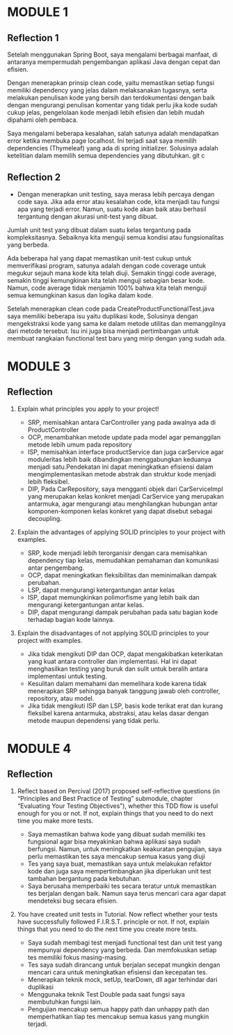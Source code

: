 # MODULE 1

## Reflection 1

Setelah menggunakan Spring Boot, saya mengalami berbagai manfaat, 
di antaranya mempermudah pengembangan aplikasi Java dengan cepat dan efisien.

Dengan menerapkan prinsip clean code, yaitu memastikan setiap fungsi memiliki 
dependency yang jelas dalam melaksanakan tugasnya, serta melakukan penulisan 
kode yang bersih dan terdokumentasi dengan baik dengan mengurangi penulisan komentar 
yang tidak perlu jika kode sudah cukup jelas, pengelolaan kode menjadi lebih efisien 
dan lebih mudah dipahami oleh pembaca.

Saya mengalami beberapa kesalahan, salah satunya adalah mendapatkan error ketika membuka 
page localhost. Ini terjadi saat saya memilih dependencies (Thymeleaf) yang ada di spring 
initializer. Solusinya adalah ketelitian dalam memilih semua dependencies yang dibutuhkan.
git c
## Reflection 2

- Dengan menerapkan unit testing, saya merasa lebih percaya dengan code saya. Jika ada error 
atau kesalahan code, kita menjadi tau fungsi apa yang terjadi error. Namun, suatu kode akan 
baik atau berhasil tergantung dengan akurasi unit-test yang dibuat. 

Jumlah unit test yang dibuat dalam suatu kelas tergantung pada kompleksitasnya. Sebaiknya 
kita menguji semua kondisi atau fungsionalitas yang berbeda.

Ada beberapa hal yang dapat memastikan unit-test cukup untuk memverifikasi program,
satunya adalah dengan code coverage untuk megukur sejauh mana kode kita telah diuji. Semakin
tinggi code average, semakin tinggi kemungkinan kita telah menguji sebagian besar kode. Namun, 
code average tidak menjamin 100% bahwa kita telah menguji semua kemungkinan kasus dan logika dalam
kode. 

Setelah menerapkan clean code pada CreateProductFunctionalTest.java saya memiliki beberapa isu yaitu 
duplikasi kode, Solusinya dengan mengekstraksi kode yang sama ke dalam metode utilitas dan memanggilnya 
dari metode tersebut. Isu ini juga bisa menjadi pertimbangan untuk membuat rangkaian functional test baru 
yang mirip dengan yang sudah ada. 




# MODULE 3


## Reflection

1. Explain what principles you apply to your project!
    
   - SRP, memisahkan antara CarController yang pada awalnya ada di ProductController
   - OCP, menambahkan metode update pada model agar pemanggilan metode lebih umum pada repository
   - ISP, memisahkan interface productService dan juga carService agar moduleritas lebih baik dibandingkan menggabungkan keduanya menjadi satu.Pendekatan ini dapat meningkatkan efisiensi dalam mengimplementasikan metode abstrak dan struktur kode menjadi lebih fleksibel.
   - DIP, Pada CarRepository, saya mengganti objek dari CarServiceImpl yang merupakan kelas konkret menjadi CarService yang merupakan antarmuka, agar mengurangi atau menghilangkan hubungan antar komponen-komponen kelas konkret yang dapat disebut sebagai decoupling.
   
2. Explain the advantages of applying SOLID principles to your project with examples.
    - SRP, kode menjadi lebih terorganisir dengan cara memisahkan dependency tiap kelas, memudahkan pemahaman dan komunikasi antar pengembang.
    - OCP, dapat meningkatkan fleksibilitas dan meminimalkan dampak perubahan.
    - LSP, dapat mengurangi ketergantungan antar kelas
    - ISP, dapat memungkinkan polimorfisme yang lebih baik dan mengurangi ketergantungan antar kelas.
    - DIP, dapat mengurangi dampak perubahan pada satu bagian kode terhadap bagian kode lainnya.

    

3. Explain the disadvantages of not applying SOLID principles to your project with examples.
    - Jika tidak mengikuti DIP dan OCP, dapat mengakibatkan keterikatan yang kuat antara controller dan implementasi. Hal ini dapat menghasilkan testing yang buruk dan sulit untuk beralih antara implementasi untuk testing.
    - Kesulitan dalam memahami dan memelihara kode karena tidak menerapkan SRP sehingga banyak tanggung jawab oleh controller, repository, atau model. 
    - Jika tidak mengikuti ISP dan LSP, basis kode terikat erat dan kurang fleksibel karena antarmuka, abstraksi, atau kelas dasar dengan metode maupun dependensi yang tidak perlu.


   
# MODULE 4

## Reflection

1. Reflect based on Percival (2017) proposed self-reflective questions (in “Principles and Best Practice of Testing” submodule, chapter “Evaluating Your Testing Objectives”), whether this TDD flow is useful enough for you or not. If not, explain things that you need to do next time you make more tests.
   - Saya memastikan bahwa kode yang dibuat sudah memiliki tes fungsional agar bisa meyakinkan bahwa aplikasi saya sudah berfungsi. Namun, untuk meningkatkan keakuratan pengujian, saya perlu memastikan tes saya mencakup semua kasus yang diuji
   - Tes yang saya buat, memastikan saya untuk melakukan refaktor kode dan juga saya mempertimbangkan jika diperlukan unit test tambahan bergantung pada kebutuhan. 
   - Saya berusaha memperbaiki tes secara teratur untuk memastikan tes berjalan dengan baik. Namun saya terus mencari cara agar dapat mendeteksi bug secara efisien.

2. You have created unit tests in Tutorial. Now reflect whether your tests have successfully followed F.I.R.S.T. principle or not. If not, explain things that you need to do the next time you create more tests.
   - Saya sudah membagi test menjadi functional test dan unit test yang mempunyai dependency yang berbeda. Dan memfokuskan setiap tes memiliki fokus masing-masing.
   - Tes saya sudah dirancang untuk berjalan secepat mungkin dengan mencari cara untuk meningkatkan efisiensi dan kecepatan tes.
   - Menerapkan teknik mock, setUp, tearDown, dll agar terhindar dari duplikasi
   - Menggunaka teknik Test Double pada saat fungsi saya membutuhkan fungsi lain.
   - Pengujian mencakup semua happy path dan unhappy path dan memperhatikan tiap tes mencakup semua kasus yang mungkin terjadi. 




